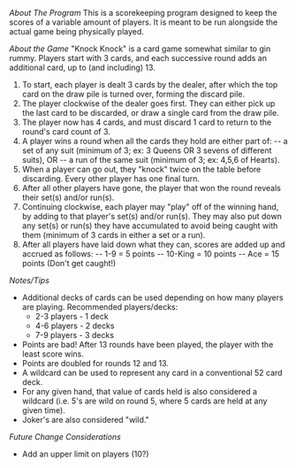 *About The Program*
This is a scorekeeping program designed to keep the scores of a variable amount of players. It is meant to be run alongside 
the actual game being physically played. 


*About the Game*
"Knock Knock" is a card game somewhat similar to gin rummy. Players start with 3 cards, and each successive round adds an additional card,
up to (and including) 13. 

1) To start, each player is dealt 3 cards by the dealer, after which the top card on the draw pile is turned over, forming the discard pile.
2) The player clockwise of the dealer goes first. They can either pick up the last card to be discarded, or draw a single card from the 
draw pile.
3) The player now has 4 cards, and must discard 1 card to return to the round's card count of 3.
4) A player wins a round when all the cards they hold are either part of:
-- a set of any suit (minimum of 3; ex: 3 Queens OR 3 sevens of different suits), OR
-- a run of the same suit (minimum of 3; ex: 4,5,6 of Hearts).
5) When a player can go out, they "knock" twice on the table before discarding. Every other player has one final turn.
6) After all other players have gone, the player that won the round reveals their set(s) and/or run(s).
7) Continuing clockwise, each player may "play" off of the winning hand, by adding to that player's set(s) and/or run(s). They may also put
down any set(s) or run(s) they have accumulated to avoid being caught with them (minimum of 3 cards in either a set or a run).
8) After all players have laid down what they can, scores are added up and accrued as follows:
-- 1-9 = 5 points 
-- 10-King = 10 points
-- Ace = 15 points (Don't get caught!)

*Notes/Tips*
- Additional decks of cards can be used depending on how many players are playing. Recommended players/decks:
  * 2-3 players - 1 deck
  * 4-6 players - 2 decks
  * 7-9 players - 3 decks
- Points are bad! After 13 rounds have been played, the player with the least score wins.
- Points are doubled for rounds 12 and 13.
- A wildcard can be used to represent any card in a conventional 52 card deck.
- For any given hand, that value of cards held is also considered a wildcard (i.e. 5's are wild on round 5, where
5 cards are held at any given time). 
- Joker's are also considered "wild." 

*Future Change Considerations*
- Add an upper limit on players (10?)
